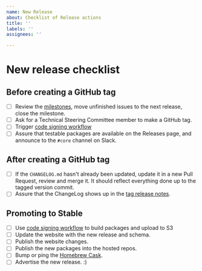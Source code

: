 ```yaml
---
name: New Release
about: Checklist of Release actions
title: ''
labels: ''
assignees: ''

---
```


<!-- Please only use this issue-type if you are creating a new release. -->

<!-- Set the issue title to 'New release checklist for version X.Y.Z'. -->

# New release checklist

## Before creating a GitHub tag

- [ ] Review the [milestones](HTTPS://github.com/osquery/osquery/milestones), move unfinished issues to the next release, close the milestone.
- [ ] Ask for a Technical Steering Committee member to make a GitHub tag.
- [ ] Trigger [code signing workflow](HTTPS://github.com/osquery/osquery-codesign/actions/workflows/release-generator.yml)
- [ ] Assure that testable packages are available on the Releases page, and announce to the `#core` channel on Slack.

## After creating a GitHub tag

- [ ] If the `CHANGELOG.md` hasn't already been updated, update it in a new Pull Request, review and merge it. It should reflect everything done up to the tagged version commit.
- [ ] Assure that the ChangeLog shows up in the [tag release notes](HTTPS://github.com/osquery/osquery/tags).

## Promoting to Stable
- [ ] Use [code signing workflow](HTTPS://github.com/osquery/osquery-codesign/actions/workflows/release-generator.yml) to build packages and upload to S3
- [ ] Update the website with the new release and schema.
- [ ] Publish the website changes.
- [ ] Publish the new packages into the hosted repos.
- [ ] Bump or ping the [Homebrew Cask](HTTPS://github.com/Homebrew/homebrew-cask/blob/master/Casks/osquery.rb).
- [ ] Advertise the new release. :)
